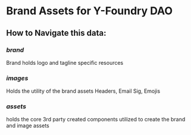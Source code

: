 # Brand Assets for Y-Foundry DAO

## How to Navigate this data:

### ***brand***
Brand holds logo and tagline specific resources

### ***images***
Holds the utility of the brand assets
Headers, Email Sig, Emojis

### ***assets***
holds the core 3rd party created components utilized to create the brand and image assets
